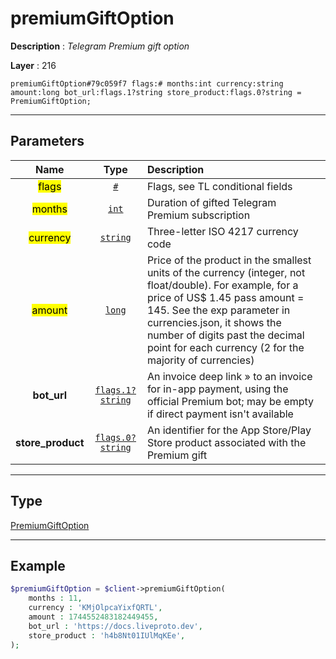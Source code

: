 # premiumGiftOption

**Description** : *Telegram Premium gift option*

**Layer** : 216

```tl
premiumGiftOption#79c059f7 flags:# months:int currency:string amount:long bot_url:flags.1?string store_product:flags.0?string = PremiumGiftOption;
```

---

## Parameters

| Name | Type | Description |
| :---: | :---: | :--- |
| <mark>flags</mark> | [`#`](type/#) | Flags, see TL conditional fields |
| <mark>months</mark> | [`int`](type/int) | Duration of gifted Telegram Premium subscription |
| <mark>currency</mark> | [`string`](type/string) | Three-letter ISO 4217 currency code |
| <mark>amount</mark> | [`long`](type/long) | Price of the product in the smallest units of the currency (integer, not float/double). For example, for a price of US$ 1.45 pass amount = 145. See the exp parameter in currencies.json, it shows the number of digits past the decimal point for each currency (2 for the majority of currencies) |
| **bot_url** | [`flags.1?string`](type/string) | An invoice deep link » to an invoice for in-app payment, using the official Premium bot; may be empty if direct payment isn't available |
| **store_product** | [`flags.0?string`](type/string) | An identifier for the App Store/Play Store product associated with the Premium gift |

---

## Type

[PremiumGiftOption](type/PremiumGiftOption)

---

## Example

```php
$premiumGiftOption = $client->premiumGiftOption(
	months : 11,
	currency : 'KMjOlpcaYixfQRTL',
	amount : 1744552483182449455,
	bot_url : 'https://docs.liveproto.dev',
	store_product : 'h4b8Nt01IUlMqKEe',
);
```